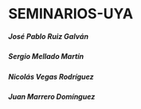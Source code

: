 # SEMINARIOS-UYA
##### José Pablo Ruiz Galván
##### Sergio Mellado Martín
##### Nicolás Vegas Rodríguez
##### Juan Marrero Domínguez
